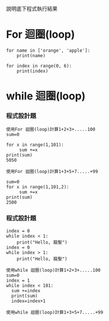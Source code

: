 說明底下程式執行結果

# For 迴圈(loop)
```
for name in ['orange', 'apple']:
	print(name)

```
```
for index in range(0, 6):
	print(index)

```

# while 迴圈(loop)

### 程式設計題
```
使用For 迴圈(loop)計算1+2+3+.....100
sum=0

for x in range(1,101):
     sum +=x   
print(sum)
5050
```
```
使用For 迴圈(loop)計算1+3+5+7.....+99
```
```
sum=0
for x in range(1,101,2):
     sum +=x
print(sum)
2500
```
### 程式設計題
```
index = 0
while index < 1:
	print("Hello, 龍聖")
index = 0
while index > 1:
	print("Hello, 龍聖")
```
```
使用while 迴圈(loop)計算1+2+3+.....100
sum=0
index = 1
while index < 101:
  sum +=index
  print(sum)
  index=index+1
```
```
使用while 迴圈(loop)計算1+3+5+7.....+99
```

